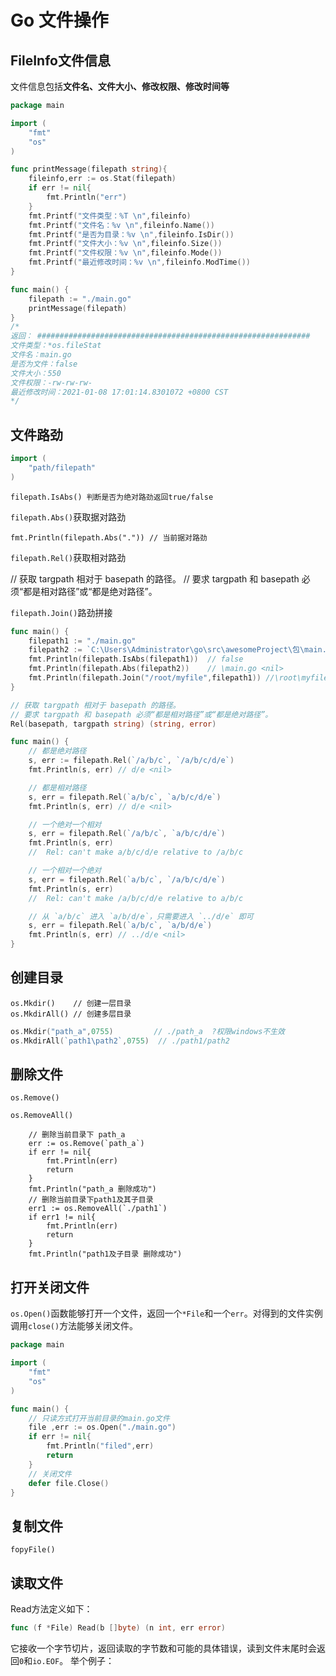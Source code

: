 # Go 文件操作

## FileInfo文件信息

文件信息包括**文件名、文件大小、修改权限、修改时间等**

```go
package main

import (
	"fmt"
	"os"
)

func printMessage(filepath string){
	fileinfo,err := os.Stat(filepath)
	if err != nil{
		fmt.Println("err")
	}
	fmt.Printf("文件类型：%T \n",fileinfo)
	fmt.Printf("文件名：%v \n",fileinfo.Name())
	fmt.Printf("是否为目录：%v \n",fileinfo.IsDir())
	fmt.Printf("文件大小：%v \n",fileinfo.Size())
	fmt.Printf("文件权限：%v \n",fileinfo.Mode())
	fmt.Printf("最近修改时间：%v \n",fileinfo.ModTime())
}

func main() {
	filepath := "./main.go"
	printMessage(filepath)
}
/*
返回： #############################################################
文件类型：*os.fileStat
文件名：main.go
是否为文件：false
文件大小：550
文件权限：-rw-rw-rw-
最近修改时间：2021-01-08 17:01:14.8301072 +0800 CST
*/
```

## 文件路劲

```go
import (
	"path/filepath"
)
```

`filepath.IsAbs() 判断是否为绝对路劲返回true/false`

`filepath.Abs()`获取据对路劲

```
fmt.Println(filepath.Abs(".")) // 当前据对路劲
```

`filepath.Rel()`获取相对路劲

// 获取 targpath 相对于 basepath 的路径。
// 要求 targpath 和 basepath 必须“都是相对路径”或“都是绝对路径”。

`filepath.Join()`路劲拼接

```go
func main() {
	filepath1 := "./main.go"
	filepath2 := `C:\Users\Administrator\go\src\awesomeProject\包\main.go`
	fmt.Println(filepath.IsAbs(filepath1))  // false
	fmt.Println(filepath.Abs(filepath2))    // \main.go <nil>
	fmt.Println(filepath.Join("/root/myfile",filepath1)) //\root\myfile\main.go windows为反斜线
}
```

```go
// 获取 targpath 相对于 basepath 的路径。
// 要求 targpath 和 basepath 必须“都是相对路径”或“都是绝对路径”。
Rel(basepath, targpath string) (string, error)

func main() {
	// 都是绝对路径
	s, err := filepath.Rel(`/a/b/c`, `/a/b/c/d/e`)
	fmt.Println(s, err) // d/e <nil>

	// 都是相对路径
	s, err = filepath.Rel(`a/b/c`, `a/b/c/d/e`)
	fmt.Println(s, err) // d/e <nil>

	// 一个绝对一个相对
	s, err = filepath.Rel(`/a/b/c`, `a/b/c/d/e`)
	fmt.Println(s, err)
	//  Rel: can't make a/b/c/d/e relative to /a/b/c

	// 一个相对一个绝对
	s, err = filepath.Rel(`a/b/c`, `/a/b/c/d/e`)
	fmt.Println(s, err)
	//  Rel: can't make /a/b/c/d/e relative to a/b/c

	// 从 `a/b/c` 进入 `a/b/d/e`，只需要进入 `../d/e` 即可
	s, err = filepath.Rel(`a/b/c`, `a/b/d/e`)
	fmt.Println(s, err) // ../d/e <nil>
}
```

## 创建目录

```
os.Mkdir()    // 创建一层目录
os.MkdirAll() // 创建多层目录
```

```go
os.Mkdir("path_a",0755)         // ./path_a  ?权限windows不生效
os.MkdirAll(`path1\path2`,0755)  // ./path1/path2
```

## 删除文件

`os.Remove()`

`os.RemoveAll()`

```
	// 删除当前目录下 path_a
	err := os.Remove(`path_a`)
	if err != nil{
		fmt.Println(err)
		return
	}
	fmt.Println("path_a 删除成功")
	// 删除当前目录下path1及其子目录
	err1 := os.RemoveAll(`./path1`)
	if err1 != nil{
		fmt.Println(err)
		return
	}
	fmt.Println("path1及子目录 删除成功")
```



## 打开关闭文件

 `os.Open()`函数能够打开一个文件，返回一个`*File`和一个`err`。对得到的文件实例调用`close()`方法能够关闭文件。 

```go
package main

import (
	"fmt"
	"os"
)

func main() {
	// 只读方式打开当前目录的main.go文件
	file ,err := os.Open("./main.go")
	if err != nil{
		fmt.Println("filed",err)
		return
	}
	// 关闭文件
	defer file.Close()
}
```

## 复制文件

`fopyFile()`





## 读取文件

Read方法定义如下：

```go
func (f *File) Read(b []byte) (n int, err error)
```

 它接收一个字节切片，返回读取的字节数和可能的具体错误，读到文件末尾时会返回`0`和`io.EOF`。 举个例子： 























